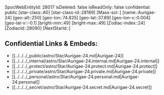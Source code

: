 ﻿---
location: [37.89,-74.825,250]
type: Star
tags:
- astro/Star

---
SpocWebEntityId: 28017
isDeleted: false
isReadOnly: false
confidential: public
[star-class::A0]
[star-class-id::28189]
[Mass-sol::]
[name::Aurigae-24]
[geo-alt::250]
[geo-lon::74.825]
[geo-lat::37.89]
[geo-lon-v::0.004]
[geo-lat-v::-0.1]
[bright-min::49]
[bright-max::49]
[Zodiac-index::24]
[ZodiacId::28090]
[NextStarId::]



## Confidential Links & Embeds: 
- [[../../../_public/astro/Star/Aurigae-24.md|Aurigae-24]] 
- [[../../../_internal/astro/Star/Aurigae-24.internal.md|Aurigae-24.internal]] 
- [[../../../_protect/astro/Star/Aurigae-24.protect.md|Aurigae-24.protect]] 
- [[../../../_private/astro/Star/Aurigae-24.private.md|Aurigae-24.private]] 
- [[../../../_personal/astro/Star/Aurigae-24.personal.md|Aurigae-24.personal]] 
- [[../../../_secret/astro/Star/Aurigae-24.secret.md|Aurigae-24.secret]]

